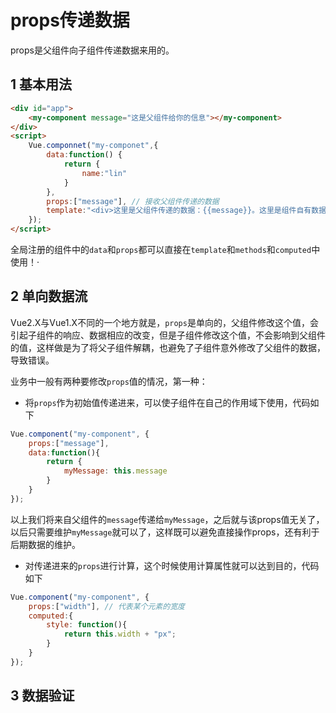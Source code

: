 # props传递数据

props是父组件向子组件传递数据来用的。

## 1 基本用法

```html
<div id="app">
    <my-component message="这是父组件给你的信息"></my-component>
</div>
<script>
    Vue.componnet("my-componet",{
        data:function() {
            return {
                name:"lin"
            }
        },
        props:["message"], // 接收父组件传递的数据
        template:"<div>这里是父组件传递的数据：{{message}}。这里是组件自有数据:{{name}}</div>"
    });
</script>
```

全局注册的组件中的`data`和`props`都可以直接在`template`和`methods`和`computed`中使用！·

## 2 单向数据流

Vue2.X与Vue1.X不同的一个地方就是，`props`是单向的，父组件修改这个值，会引起子组件的响应、数据相应的改变，但是子组件修改这个值，不会影响到父组件的值，这样做是为了将父子组件解耦，也避免了子组件意外修改了父组件的数据，导致错误。

业务中一般有两种要修改`props`值的情况，第一种：

- 将`props`作为初始值传递进来，可以使子组件在自己的作用域下使用，代码如下

```javascript
Vue.component("my-component", {
    props:["message"],
    data:function(){
        return {
            myMessage: this.message
        }
    }
});
```

以上我们将来自父组件的`message`传递给`myMessage`，之后就与该props值无关了，以后只需要维护`myMessage`就可以了，这样既可以避免直接操作props，还有利于后期数据的维护。

- 对传递进来的`props`进行计算，这个时候使用计算属性就可以达到目的，代码如下

```javascript
Vue.component("my-component", {
    props:["width"], // 代表某个元素的宽度
    computed:{
        style: function(){
            return this.width + "px";
        }
    }
});
```
## 3 数据验证